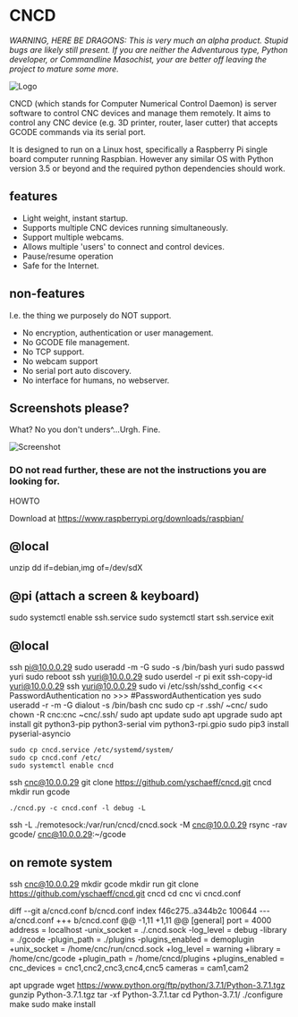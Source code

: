 # CNCD

*WARNING, HERE BE DRAGONS: This is very much an alpha product. Stupid bugs are
likely still present.  If you are neither the Adventurous type, Python
developer, or Commandline Masochist, your are better off leaving the project to
mature some more.*

![Logo](https://github.com/yschaeff/cncd/raw/master/images/cncd.png)

CNCD (which stands for Computer Numerical Control Daemon) is server software
to control CNC devices and manage them remotely. It aims to control any CNC
device (e.g. 3D printer, router, laser cutter) that accepts GCODE commands via
its serial port.

It is designed to run on a Linux host, specifically a Raspberry Pi single
board computer running Raspbian. However any similar OS with Python version 3.5
or beyond and the required python dependencies should work.

## features
- Light weight, instant startup.
- Supports multiple CNC devices running simultaneously.
- Support multiple webcams.
- Allows multiple 'users' to connect and control devices.
- Pause/resume operation
- Safe for the Internet.

## non-features
I.e. the thing we purposely do NOT support.

- No encryption, authentication or user management.
- No GCODE file management.
- No TCP support.
- No webcam support
- No serial port auto discovery.
- No interface for humans, no webserver.

## Screenshots please?

What? No you don't unders^...Urgh. Fine.

![Screenshot](https://github.com/yschaeff/cncd/raw/master/images/cncd-screenshot.png)

### DO not read further, these are not the instructions you are looking for.

HOWTO

Download at https://www.raspberrypi.org/downloads/raspbian/

## @local
unzip
dd if=debian,img of=/dev/sdX
## @pi (attach a screen & keyboard)
sudo systemctl enable ssh.service
sudo systemctl start ssh.service
exit
## @local
ssh pi@10.0.0.29
    sudo useradd -m -G sudo -s /bin/bash yuri
    sudo passwd yuri
    sudo reboot
ssh yuri@10.0.0.29
    sudo userdel -r pi
    exit
ssh-copy-id yuri@10.0.0.29
ssh yuri@10.0.0.29
    sudo vi /etc/ssh/sshd_config
        <<< PasswordAuthentication no
        >>> #PasswordAuthentication yes
    sudo useradd -r -m -G dialout -s /bin/bash cnc
    sudo cp -r .ssh/ ~cnc/
    sudo chown -R cnc:cnc ~cnc/.ssh/
    sudo apt update
    sudo apt upgrade
    sudo apt install git python3-pip python3-serial vim python3-rpi.gpio
    sudo pip3 install pyserial-asyncio

    sudo cp cncd.service /etc/systemd/system/
    sudo cp cncd.conf /etc/
    sudo systemctl enable cncd
ssh cnc@10.0.0.29
    git clone https://github.com/yschaeff/cncd.git cncd
    mkdir run gcode
    <edit cncd.conf>
    
    ./cncd.py -c cncd.conf -l debug -L

ssh -L ./remotesock:/var/run/cncd/cncd.sock -M cnc@10.0.0.29
rsync -rav gcode/ cnc@10.0.0.29:~/gcode



## on remote system
ssh cnc@10.0.0.29
mkdir gcode
mkdir run
git clone https://github.com/yschaeff/cncd.git cncd
cd cnc
vi cncd.conf

diff --git a/cncd.conf b/cncd.conf
index f46c275..a344b2c 100644
--- a/cncd.conf
+++ b/cncd.conf
@@ -1,11 +1,11 @@
 [general]
 port = 4000
 address = localhost
-unix_socket = ./.cncd.sock
-log_level = debug
-library = ./gcode
-plugin_path = ./plugins
-plugins_enabled = demoplugin
+unix_socket = /home/cnc/run/cncd.sock
+log_level = warning
+library = /home/cnc/gcode
+plugin_path = /home/cncd/plugins
+plugins_enabled = 
 cnc_devices = cnc1,cnc2,cnc3,cnc4,cnc5
 cameras = cam1,cam2

apt upgrade
wget https://www.python.org/ftp/python/3.7.1/Python-3.7.1.tgz
gunzip Python-3.7.1.tgz 
tar -xf Python-3.7.1.tar 
cd Python-3.7.1/
./configure 
make
sudo make install



